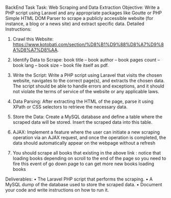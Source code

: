 BackEnd Task 
Task: Web Scraping and Data Extraction
Objective: Write a PHP script using Laravel and any appropriate packages like Goutte or PHP Simple HTML DOM Parser to scrape a publicly accessible website (for instance, a blog or a news site) and extract specific data.
Detailed Instructions:

1. Crawl this Website: 
https://www.kotobati.com/section/%D8%B1%D9%88%D8%A7%D9%8A%D8%A7%D8%AA.

2. Identify Data to Scrape: book title – book author – book pages count – book lang – book size – book file itself as pdf.

3. Write the Script: Write a PHP script using Laravel that visits the chosen website, navigates to the correct page(s), and extracts the chosen data. The script should be able to handle errors and exceptions, and it should not violate the terms of service of the website or any applicable laws.

4. Data Parsing: After extracting the HTML of the page, parse it using XPath or CSS selectors to retrieve the necessary data.

5. Store the Data: Create a MySQL database and define a table where the scraped data will be stored. Insert the scraped data into this table.

6. AJAX: Implement a feature where the user can initiate a new scraping operation via an AJAX request, and once the operation is completed, the data should automatically appear on the webpage without a refresh

7. You should scrape all books that existing in the above link : notice that loading books depending on scroll to the end of the page so you need to fire this event of go down page to can get more new books loading books 

Deliverables:
 • The Laravel PHP script that performs the scraping.
 • A MySQL dump of the database used to store the scraped data. 
 • Document your code and write instructions on how to run it.
